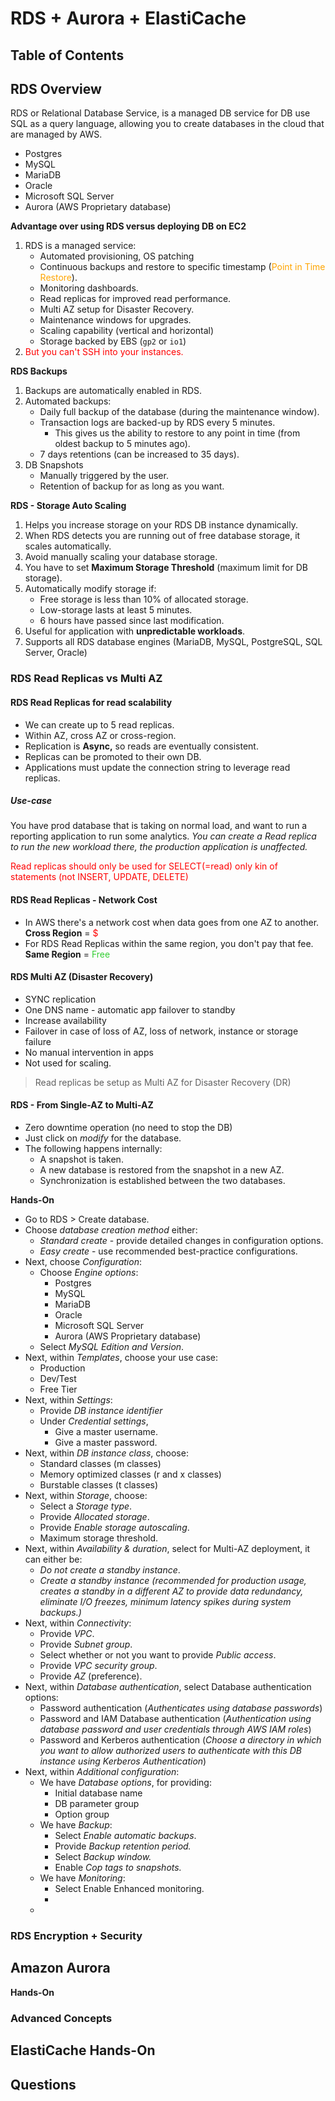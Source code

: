 # RDS + Aurora + ElastiCache

## Table of Contents

## RDS Overview

RDS or Relational Database Service, is a managed DB service for DB use SQL as a query language, allowing you to create databases in the cloud that are managed by AWS.

- Postgres
- MySQL
- MariaDB
- Oracle
- Microsoft SQL Server
- Aurora (AWS Proprietary database)

<strong>Advantage over using RDS versus deploying DB on EC2</strong>

1. RDS is a managed service:
   - Automated provisioning, OS patching
   - Continuous backups and restore to specific timestamp (<span style="color:orange">Point in Time Restore</span>).
   - Monitoring dashboards.
   - Read replicas for improved read performance.
   - Multi AZ setup for Disaster Recovery.
   - Maintenance windows for upgrades.
   - Scaling capability (vertical and horizontal)
   - Storage backed by EBS (`gp2` or `io1`)
2. <span style="color:red">But you can't SSH into your instances.</span>

<strong>RDS Backups</strong>

1. Backups are automatically enabled in RDS.
2. Automated backups:
   - Daily full backup of the database (during the maintenance window).
   - Transaction logs are backed-up by RDS every 5 minutes.
     - This gives us the ability to restore to any point in time (from oldest backup to 5 minutes ago).
   - 7 days retentions (can be increased to 35 days).
3. DB Snapshots
   - Manually triggered by the user.
   - Retention of backup for as long as you want.

<strong>RDS - Storage Auto Scaling</strong>

1. Helps you increase storage on your RDS DB instance dynamically.
2. When RDS detects you are running out of free database storage, it scales automatically.
3. Avoid manually scaling your database storage.
4. You have to set **Maximum Storage Threshold** (maximum limit for DB storage).
5. Automatically modify storage if:
   - Free storage is less than 10% of allocated storage.
   - Low-storage lasts at least 5 minutes.
   - 6 hours have passed since last modification.
6. Useful for application with **unpredictable workloads**.
7. Supports all RDS database engines (MariaDB, MySQL, PostgreSQL, SQL Server, Oracle)

### RDS Read Replicas vs Multi AZ

#### RDS Read Replicas for read scalability

- We can create up to 5 read replicas.
- Within AZ, cross AZ or cross-region.
- Replication is **Async,** so reads are eventually consistent.
- Replicas can be promoted to their own DB.
- Applications must update the connection string to leverage read replicas.

##### Use-case

You have prod database that is taking on normal load, and want to run a reporting application to run some analytics.
*You can create a Read replica to run the new workload there, the production application is unaffected.*

<span style="color:red">Read replicas should only be used for SELECT(=read) only kin of statements (not INSERT, UPDATE, DELETE)</span>

#### RDS Read Replicas - Network Cost

- In AWS there's a network cost when data goes from one AZ to another. </br>
  **Cross Region** = <span style="color:red">$</span>
- For RDS Read Replicas within the same region, you don't pay that fee. </br>
  **Same Region** = <span style="color:limegreen">Free</span>

#### RDS Multi AZ (Disaster Recovery)

- SYNC replication
- One DNS name - automatic app failover to standby
- Increase availability 
- Failover in case of loss of AZ, loss of network, instance or storage failure
- No manual intervention in apps
- Not used for scaling.

> Read replicas be setup as Multi AZ for Disaster Recovery (DR)

#### RDS - From Single-AZ to Multi-AZ

- Zero downtime operation (no need to stop the DB)
- Just click on *modify* for the database.
- The following happens internally:
  - A snapshot is taken.
  - A new database is restored from the snapshot in a new AZ.
  - Synchronization is established between the two databases.

**Hands-On**

- Go to RDS > Create database.
- Choose *database creation method* either:
  - *Standard create* - provide detailed changes in configuration options.
  - *Easy create* - use recommended best-practice configurations.
- Next, choose *Configuration*:
  - Choose *Engine options*:
    - Postgres
    - MySQL
    - MariaDB
    - Oracle
    - Microsoft SQL Server
    - Aurora (AWS Proprietary database)
  - Select *MySQL Edition and Version*.
- Next, within *Templates*, choose your use case:
  - Production
  - Dev/Test
  - Free Tier
- Next, within *Settings*:
  - Provide *DB instance identifier*
  - Under *Credential settings*, 
    - Give a master username.
    - Give a master password.
- Next, within *DB instance class*, choose:
  - Standard classes (m classes)
  - Memory optimized classes (r and x classes)
  - Burstable classes (t classes)
- Next, within *Storage*, choose:
  - Select a *Storage type*.
  - Provide *Allocated storage*.
  - Provide *Enable storage autoscaling*.
  - Maximum storage threshold.
- Next, within *Availability & duration*, select for Multi-AZ deployment, it can either be:
  - *Do not create a standby instance*.
  - *Create a standby instance (recommended for production usage, creates a standby in a different AZ to provide data redundancy, eliminate I/O freezes, minimum latency spikes during system backups.)* 
- Next, within *Connectivity*:
  - Provide *VPC*.
  - Provide *Subnet group*.
  - Select whether or not you want to provide *Public access*.
  - Provide *VPC security group*.
  - Provide *AZ* (preference).
- Next, within *Database authentication*, select Database authentication options:
  - Password authentication (*Authenticates using database passwords*)
  - Password and IAM Database authentication (*Authentication using database password and user credentials through AWS IAM roles*)
  - Password and Kerberos authentication (*Choose a directory in which you want to allow authorized users to authenticate with this DB instance using Kerberos Authentication*)
- Next, within *Additional configuration*:
  - We have *Database options*, for providing:
    - Initial database name
    - DB parameter group
    - Option group
  - We have *Backup*:
    - Select *Enable automatic backups*.
    - Provide *Backup retention period.*
    - Select *Backup window.*
    - Enable *Cop tags to snapshots.*
  - We have *Monitoring*:
    - Select Enable Enhanced monitoring.
    - 
  - 

### RDS Encryption + Security

## Amazon Aurora

**Hands-On**

### Advanced Concepts

## ElastiCache Hands-On

## Questions